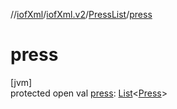//[iofXml](../../../index.md)/[iofXml.v2](../index.md)/[PressList](index.md)/[press](press.md)

# press

[jvm]\
protected open val [press](press.md): [List](https://docs.oracle.com/javase/8/docs/api/java/util/List.html)<[Press](../-press/index.md)>
